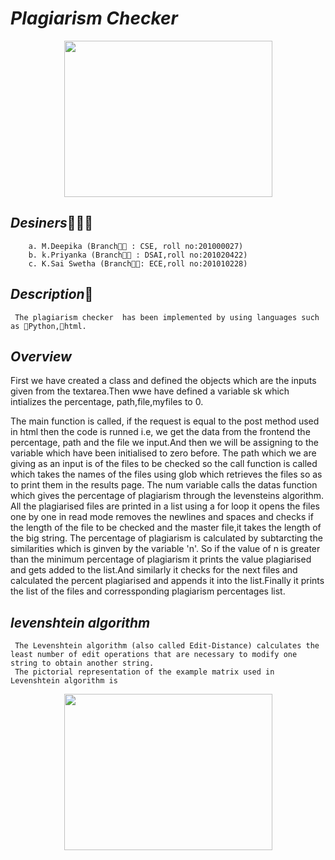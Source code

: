 # ***Plagiarism Checker***
<p align="center">
<img width ="333" height="250"
 src="https://user-images.githubusercontent.com/85957181/123552312-35572500-d793-11eb-936f-33f9e6242c8c.png">
 </p>
  
  ## ***Desiners***👧👩🧑
        a. M.Deepika (Branch👨‍🎓 : CSE, roll no:201000027)
        b. k.Priyanka (Branch👨‍🎓 : DSAI,roll no:201020422)
        c. K.Sai Swetha (Branch👨‍🎓: ECE,roll no:201010228)
  ## ***Description***📝
  
     The plagiarism checker  has been implemented by using languages such as 🔺Python,📍html.
     
     
   ## ***Overview***
 First we have created a class and defined
the objects which are the inputs given 
from the textarea.Then wwe have defined a
variable sk which intializes the percentage,
path,file,myfiles to 0.

The main function is called, if the request
is equal to the post method used in html then the code is runned i.e, we get the data from the 
frontend the percentage, path and the file we input.And then we will be assigning to the variable which have been initialised to zero before.
The path which we are giving as an input is of the files to be checked so the call function 
is called which takes the names of the files using glob which retrieves the files so as to print them in the results page.
The num variable calls the datas function which gives the percentage of plagiarism through the levensteins algorithm.
All the plagiarised files are printed in a list using a for loop it opens the files one by one in read mode removes the newlines and spaces and checks
if the length of the file to be checked and the master file,it takes the length of the big string.
The percentage of plagiarism is calculated by subtarcting the similarities which is ginven by the variable 'n'.
So if the value of n is greater than the minimum percentage of plagiarism it prints the value plagiarised and gets added to the list.And similarly it checks for the next files
and calculated the percent plagiarised and appends it into the list.Finally it prints the list of the files and corressponding plagiarism percentages list.
     
     
    

     
     
     
     
     
  ## ***levenshtein algorithm***   
     The Levenshtein algorithm (also called Edit-Distance) calculates the least number of edit operations that are necessary to modify one string to obtain another string.
     The pictorial representation of the example matrix used in Levenshtein algorithm is
   <p align="center">
  <img width ="333" height="250"
  src="https://user-images.githubusercontent.com/81485191/123628952-4b1b2780-d831-11eb-8d0d-d5fc7df635ee.jpeg">
  </p>





  
     
